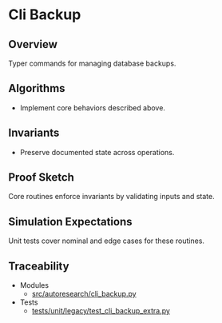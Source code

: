 # Cli Backup

## Overview

Typer commands for managing database backups.

## Algorithms

- Implement core behaviors described above.

## Invariants

- Preserve documented state across operations.

## Proof Sketch

Core routines enforce invariants by validating inputs and state.

## Simulation Expectations

Unit tests cover nominal and edge cases for these routines.

## Traceability


- Modules
  - [src/autoresearch/cli_backup.py][m1]
- Tests
  - [tests/unit/legacy/test_cli_backup_extra.py][t1]

[m1]: ../../src/autoresearch/cli_backup.py
[t1]: ../../tests/unit/legacy/test_cli_backup_extra.py

